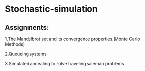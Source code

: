# Stochastic-simulation


## Assignments:

1.The Mandelbrot set and its convergence properties.(Monte Carlo Methods)

2.Queueing systems

3.Simulated annealing to solve traveling saleman problems
